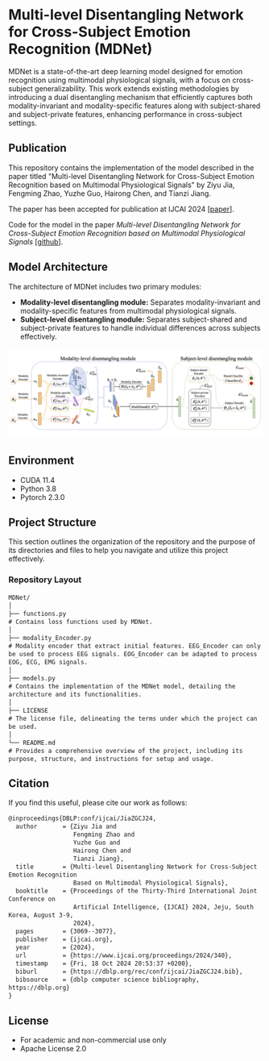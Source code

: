 # Multi-level Disentangling Network for Cross-Subject Emotion Recognition (MDNet)

MDNet is a state-of-the-art deep learning model designed for emotion recognition using multimodal physiological signals, with a focus on cross-subject generalizability. This work extends existing methodologies by introducing a dual disentangling mechanism that efficiently captures both modality-invariant and modality-specific features along with subject-shared and subject-private features, enhancing performance in cross-subject settings.



## Publication

This repository contains the implementation of the model described in the paper titled "Multi-level Disentangling Network for Cross-Subject Emotion Recognition based on Multimodal Physiological Signals" by Ziyu Jia, Fengming Zhao, Yuzhe Guo, Hairong Chen, and Tianzi Jiang. 

The paper has been accepted for publication at IJCAI 2024 [[paper](https://www.ijcai.org/proceedings/2024/0340.pdf)].

Code for the model in the paper *Multi-level Disentangling Network for Cross-Subject Emotion Recognition based on Multimodal Physiological Signals* [[github](https://github.com/hairongChenDavid/MDNet)].



## Model Architecture

The architecture of MDNet includes two primary modules:
- **Modality-level disentangling module:** Separates modality-invariant and modality-specific features from multimodal physiological signals.
- **Subject-level disentangling module:** Separates subject-shared and subject-private features to handle individual differences across subjects effectively.


<div align="center">
<img src="./img/mdnet_model_architecture.png" alt="MDNet Architecture" style="zoom: 60%;" />
</div>


## Environment

* CUDA 11.4
* Python 3.8
* Pytorch 2.3.0


## Project Structure

This section outlines the organization of the repository and the purpose of its directories and files to help you navigate and utilize this project effectively.

### Repository Layout

```plaintext
MDNet/
│
├── functions.py
# Contains loss functions used by MDNet. 
│
├── modality_Encoder.py
# Modality encoder that extract initial features. EEG_Encoder can only be used to process EEG signals. EOG_Encoder can be adapted to process EOG, ECG, EMG signals.
│
├── models.py                
# Contains the implementation of the MDNet model, detailing the architecture and its functionalities.
│
├── LICENSE                    
# The license file, delineating the terms under which the project can be used.
│
└── README.md                   
# Provides a comprehensive overview of the project, including its purpose, structure, and instructions for setup and usage.
```


## Citation

If you find this useful, please cite our work as follows:

    @inproceedings{DBLP:conf/ijcai/JiaZGCJ24,
      author       = {Ziyu Jia and
                      Fengming Zhao and
                      Yuzhe Guo and
                      Hairong Chen and
                      Tianzi Jiang},
      title        = {Multi-level Disentangling Network for Cross-Subject Emotion Recognition
                      Based on Multimodal Physiological Signals},
      booktitle    = {Proceedings of the Thirty-Third International Joint Conference on
                      Artificial Intelligence, {IJCAI} 2024, Jeju, South Korea, August 3-9,
                      2024},
      pages        = {3069--3077},
      publisher    = {ijcai.org},
      year         = {2024},
      url          = {https://www.ijcai.org/proceedings/2024/340},
      timestamp    = {Fri, 18 Oct 2024 20:53:37 +0200},
      biburl       = {https://dblp.org/rec/conf/ijcai/JiaZGCJ24.bib},
      bibsource    = {dblp computer science bibliography, https://dblp.org}
    }



## License

- For academic and non-commercial use only
- Apache License 2.0
